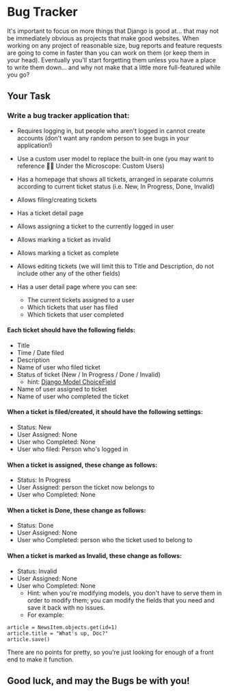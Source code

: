 # Bug Tracker

It's important to focus on more things that Django is good at... that may not be immediately obvious as projects that make good websites. When working on any project of reasonable size, bug reports and feature requests are going to come in faster than you can work on them (or keep them in your head). Eventually you'll start forgetting them unless you have a place to write them down... and why not make that a little more full-featured while you go?

## Your Task

### Write a bug tracker application that:

-   Requires logging in, but people who aren't logged in cannot create accounts (don't want any random person to see bugs in your application!)
-   Use a custom user model to replace the built-in one (you may want to reference 👨‍🔬 Under the Microscope: Custom Users)
-   Has a homepage that shows all tickets, arranged in separate columns according to current ticket status (i.e. New, In Progress, Done, Invalid)
-   Allows filing/creating tickets
-   Has a ticket detail page
-   Allows assigning a ticket to the currently logged in user
-   Allows marking a ticket as invalid
-   Allows marking a ticket as complete
-   Allows editing tickets (we will limit this to Title and Description, do not include other any of the other fields)
-   Has a user detail page where you can see:

    -   The current tickets assigned to a user
    -   Which tickets that user has filed
    -   Which tickets that user completed

#### Each ticket should have the following fields:

-   Title
-   Time / Date filed
-   Description
-   Name of user who filed ticket
-   Status of ticket (New / In Progress / Done / Invalid)
    -   hint: [Django Model ChoiceField](https://docs.djangoproject.com/en/3.0/ref/models/fields/#choices)
-   Name of user assigned to ticket
-   Name of user who completed the ticket

#### When a ticket is filed/created, it should have the following settings:

-   Status: New
-   User Assigned: None
-   User who Completed: None
-   User who filed: Person who's logged in

#### When a ticket is assigned, these change as follows:

-   Status: In Progress
-   User Assigned: person the ticket now belongs to
-   User who Completed: None

#### When a ticket is Done, these change as follows:

-   Status: Done
-   User Assigned: None
-   User who Completed: person who the ticket used to belong to

#### When a ticket is marked as Invalid, these change as follows:

-   Status: Invalid
-   User Assigned: None
-   User who Completed: None
    -   Hint: when you're modifying models, you don't have to serve them in order to modify them; you can modify the fields that you need and save it back with no issues.
    -   For example:

```
article = NewsItem.objects.get(id=1)
article.title = "What's up, Doc?"
article.save()
```

There are no points for pretty, so you're just looking for enough of a front end to make it function.

## Good luck, and may the Bugs be with you!
